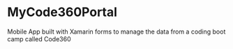 # MyCode360Portal
Mobile App built with Xamarin forms to manage the data from a coding boot camp called Code360
